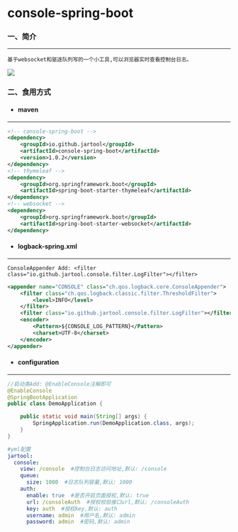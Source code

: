 # console-spring-boot

### 一、简介

------------

	基于websocket和驱逐队列写的一个小工具,可以浏览器实时查看控制台日志。
![](https://s3.bmp.ovh/imgs/2021/10/a1513e32a6467d22.png)
### 二、食用方式
- #### maven

------------

```xml
<!-- console-spring-boot -->
<dependency>
    <groupId>io.github.jartool</groupId>
    <artifactId>console-spring-boot</artifactId>
    <version>1.0.2</version>
</dependency>
<!-- thymeleaf -->
<dependency>
    <groupId>org.springframework.boot</groupId>
    <artifactId>spring-boot-starter-thymeleaf</artifactId>
</dependency>
<!-- websocket -->
<dependency>
    <groupId>org.springframework.boot</groupId>
    <artifactId>spring-boot-starter-websocket</artifactId>
</dependency>
```
- #### logback-spring.xml

------------
	ConsoleAppender Add: <filter class="io.github.jartool.console.filter.LogFilter"></filter>
```xml
<appender name="CONSOLE" class="ch.qos.logback.core.ConsoleAppender">
    <filter class="ch.qos.logback.classic.filter.ThresholdFilter">
        <level>INFO</level>
    </filter>
    <filter class="io.github.jartool.console.filter.LogFilter"></filter>
    <encoder>
        <Pattern>${CONSOLE_LOG_PATTERN}</Pattern>
        <charset>UTF-8</charset>
    </encoder>
</appender>
```
- #### configuration

------------
```java
//启动类Add: @EnableConsole注解即可
@EnableConsole
@SpringBootApplication
public class DemoApplication {

    public static void main(String[] args) {
        SpringApplication.run(DemoApplication.class, args);
    }
}
```
```yaml
#yml配置
jartool:
  console:
    view: /console  #控制台日志访问地址,默认: /console
    queue:
      size: 1000  #日志队列容量,默认: 1000
    auth:
      enable: true  #是否开启页面授权,默认: true
      url: /consoleAuth  #授权校验接口url,默认: /consoleAuth
      key: auth  #授权key,默认: auth
      username: admin  #用户名,默认: admin
      password: admin  #密码,默认: admin
```
